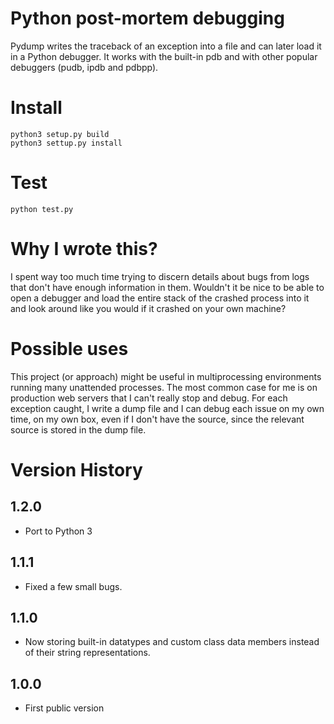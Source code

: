 Python post-mortem debugging
============================

Pydump writes the traceback of an exception into a file and
can later load it in a Python debugger. It works with the built-in
pdb and with other popular debuggers (pudb, ipdb and pdbpp).

Install
=================
```python3 setup.py build```\
```python3 settup.py install```

Test
=================
```python test.py```

Why I wrote this?
=================

I spent way too much time trying to discern details about bugs from
logs that don't have enough information in them. Wouldn't it be nice
to be able to open a debugger and load the entire stack of the crashed
process into it and look around like you would if it crashed on your own
machine?

Possible uses
=============

This project (or approach) might be useful in multiprocessing environments
running many unattended processes. The most common case for me is on
production web servers that I can't really stop and debug. For each
exception caught, I write a dump file and I can debug each issue on
my own time, on my own box, even if I don't have the source, since
the relevant source is stored in the dump file.

Version History
===============

1.2.0
-----
* Port to Python 3

1.1.1
-----
* Fixed a few small bugs.

1.1.0
-----

* Now storing built-in datatypes and custom class data members
  instead of their string representations.

1.0.0
-----

* First public version
